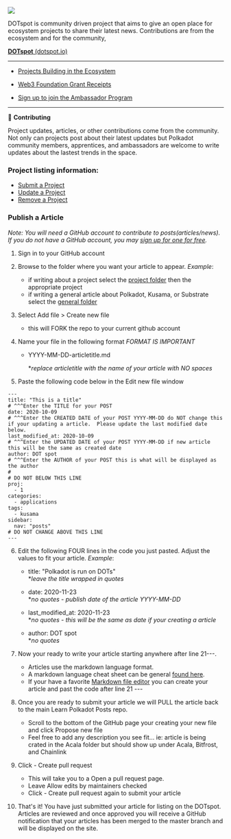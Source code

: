 ![](https://www.dotspot.io/assets/images/dotspot_learnlogo3.png)

DOTspot is community driven project that aims to give an open place for ecosystem projects to share their latest news. Contributions are from the ecosystem and for the community,

**<a href="https://www.dotspot.io" target="_blank">DOTspot** (dotspot.io)</a>

---

- <a href="https://www.dotspot.io/projects/" target="_blank">Projects Building in the Ecosystem</a>

- <a href="https://www.dotspot.io/web3grants/" target="_blank">Web3 Foundation Grant Receipts</a>

- <a href="https://share.hsforms.com/1LtBuOi1bSs-p8XGXC_hoyw4752a" target="_blank">Sign up to join the Ambassador Program</a>

---

👷 **Contributing**

Project updates, articles, or other contributions come from the community. Not only can projects post about their latest updates but Polkadot community members, apprentices, and ambassadors are welcome to write updates about the lastest trends in the space. 

### Project listing information:

- <a href="https://www.dotspot.io/listing/submit/" target="_blank">Submit a Project</a>
- <a href="https://www.dotspot.io/listing/update/" target="_blank">Update a Project</a>
- <a href="https://www.dotspot.io/listing/remove/" target="_blank">Remove a Project</a>

### Publish a Article 

_Note: You will need a GitHub account to contribute to posts(articles/news). If you do not have a GitHub account, you may <a href="https://github.com/join" target="_blank">sign up for one for free</a>._

1. Sign in to your GitHub account

2. Browse to the folder where you want your article to appear.  *Example*:

   - if writing about a project select the <a href="https://github.com/LearnPolkadot/DOTspot_posts/blob/master/projects" target="_blank">project folder</a> then the appropriate project
   - if writing a general article about Polkadot, Kusama, or Substrate select the <a href="https://github.com/LearnPolkadot/DOTspot_posts/blob/master/general" target="_blank">general folder</a>

3. Select Add file > Create new file

   - this will FORK the repo to your current github account

4. Name your file in the following format *FORMAT IS IMPORTANT*

   - YYYY-MM-DD-articletitle.md

     **replace articletitle with the name of your article with NO spaces*

5. Paste the following code below in the Edit new file window

```
---
title: "This is a title"
# ^^^Enter the TITLE for your POST 
date: 2020-10-09
# ^^^Enter the CREATED DATE of your POST YYYY-MM-DD do NOT change this if your updating a article.  Please update the last modified date below.
last_modified_at: 2020-10-09
# ^^^Enter the UPDATED DATE of your POST YYYY-MM-DD if new article this will be the same as created date 
author: DOT spot
# ^^^Enter the AUTHOR of your POST this is what will be displayed as the author 
#
# DO NOT BELOW THIS LINE
proj: 
  - 1
categories:
  - applications
tags:
  - kusama
sidebar:
  nav: "posts"
# DO NOT CHANGE ABOVE THIS LINE
---
```

6. Edit the following FOUR lines in the code you just pasted.  Adjust the values to fit your article.  *Example*:
   - title: "Polkadot is run on DOTs" <br />
     **leave the title wrapped in quotes*
     
   - date: 2020-11-23 <br />
     **no quotes - publish date of the article YYYY-MM-DD*
     
   - last_modified_at: 2020-11-23 <br />
     **no quotes - this will be the same as date if your creating a article*

   - author: DOT spot <br />
     **no quotes*

7. Now your ready to write your article starting anywhere after line 21---.  

   - Articles use the markdown language format. 
   - A markdown language cheat sheet can be general <a href="https://www.markdownguide.org/cheat-sheet/" target="_blank">found here</a>.
   - If your have a favorite <a href="https://typora.io/" target="_blank">Markdown file editor</a> you can create your article and past the code after line 21 ---
8. Once you are ready to submit your article we will PULL the article back to the main Learn Polkadot Posts repo. 
   - Scroll to the bottom of the GitHub page your creating your new file and click Propose new file
   - Feel free to add any description you see fit... ie: article is being crated in the Acala folder but should show up under Acala, Bitfrost, and Chainlink
9. Click - Create pull request
   - This will take you to a Open a pull request page. 
   - Leave Allow edits by maintainers checked
   - Click - Create pull request again to submit your article
10. That's it! You have just submitted your article for listing on the DOTspot.  Articles are reviewed and once approved you will receive a GitHub notification that your articles has been merged to the master branch and will be displayed on the site.
